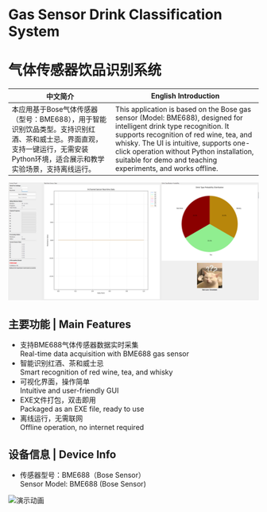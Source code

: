 # Gas Sensor Drink Classification System  
# 气体传感器饮品识别系统

| 中文简介 | English Introduction |
|---------|---------------------|
| 本应用基于Bose气体传感器（型号：BME688），用于智能识别饮品类型。支持识别红酒、茶和威士忌。界面直观，支持一键运行，无需安装Python环境，适合展示和教学实验场景，支持离线运行。 | This application is based on the Bose gas sensor (Model: BME688), designed for intelligent drink type recognition. It supports recognition of red wine, tea, and whisky. The UI is intuitive, supports one-click operation without Python installation, suitable for demo and teaching experiments, and works offline. |

![演示截图](APPEX.png)


## 主要功能 | Main Features

- 支持BME688气体传感器数据实时采集  
  Real-time data acquisition with BME688 gas sensor  
- 智能识别红酒、茶和威士忌  
  Smart recognition of red wine, tea, and whisky  
- 可视化界面，操作简单  
  Intuitive and user-friendly GUI  
- EXE文件打包，双击即用  
  Packaged as an EXE file, ready to use  
- 离线运行，无需联网  
  Offline operation, no internet required  

## 设备信息 | Device Info

- 传感器型号：BME688（Bose Sensor）  
  Sensor Model: BME688 (Bose Sensor)  

![演示动画](APPEX1.gif)


